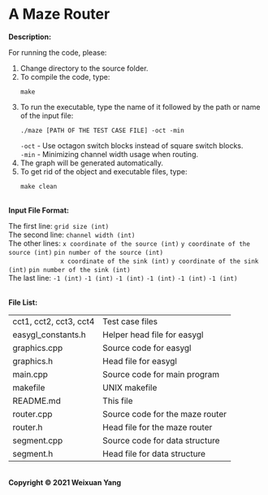 # A Maze Router
<b>Description:</b><br>

For running the code, please:
1) Change directory to the source folder.
2) To compile the code, type:
    ```
    make
    ```
3) To run the executable, type the name of it followed by the path or name of the input file:
    ```
    ./maze [PATH OF THE TEST CASE FILE] -oct -min
    ```
    `-oct` - Use octagon switch blocks instead of square switch blocks. <br/>
    `-min` - Minimizing channel width usage when routing.
4) The graph will be generated automatically.
5) To get rid of the object and executable files, type:
    ```
    make clean
    ```

<br><b>Input File Format:</b><br>

The first line: `grid size (int)` <br>
The second line: `channel width (int)` <br>
The other lines: `x coordinate of the source (int)` `y coordinate of the source (int)` `pin number of the source (int)` <br>
&emsp;&emsp;&emsp;&emsp;&emsp;&emsp;&emsp;&nbsp;`x coordinate of the sink (int)` `y coordinate of the sink (int)` `pin number of the sink (int)` <br>
The last line: `-1 (int)` `-1 (int)` `-1 (int)` `-1 (int)` `-1 (int)` `-1 (int)`

<br><b>File List:</b><br>

<table border="0">
    <tr>
        <td>cct1, cct2, cct3, cct4</td>
        <td>Test case files</td>
    </tr>
    <tr>
        <td>easygl_constants.h</td>
        <td>Helper head file for easygl</td>
    </tr>
    <tr>
        <td>graphics.cpp</td>
        <td>Source code for easygl</td>
    </tr>
    <tr>
        <td>graphics.h</td>
        <td>Head file for easygl</td>
    </tr>
    <tr>
        <td>main.cpp</td>
        <td>Source code for main program</td>
    </tr>
    <tr>
        <td>makefile</td>
        <td>UNIX makefile</td>
    </tr>
    <tr>
        <td>README.md</td>
        <td>This file</td>
    </tr>
    <tr>
        <td>router.cpp</td>
        <td>Source code for the maze router</td>
    </tr>
    <tr>
        <td>router.h</td>
        <td>Head file for the maze router</td>
    </tr>
    <tr>
        <td>segment.cpp</td>
        <td>Source code for data structure</td>
    </tr>
    <tr>
        <td>segment.h</td>
        <td>Head file for data structure</td>
    </tr>
</table>


<br><b>Copyright © 2021 Weixuan Yang</b>
